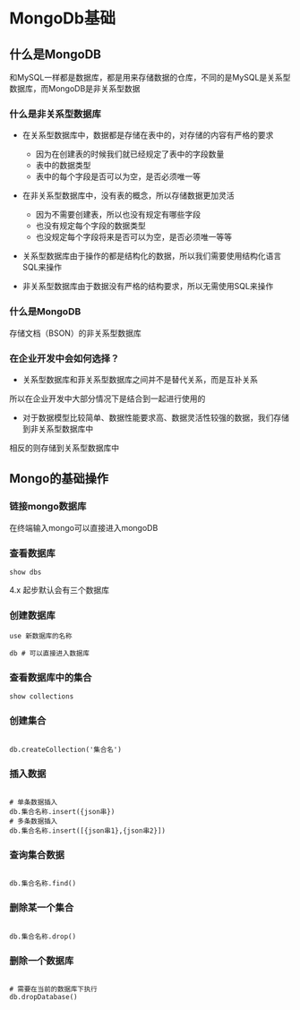 # MongoDb基础

## 什么是MongoDB

和MySQL一样都是数据库，都是用来存储数据的仓库，不同的是MySQL是关系型数据库，而MongoDB是非关系型数据

### 什么是非关系型数据库

- 在关系型数据库中，数据都是存储在表中的，对存储的内容有严格的要求
    * 因为在创建表的时候我们就已经规定了表中的字段数量
    * 表中的数据类型
    * 表中的每个字段是否可以为空，是否必须唯一等
    
- 在非关系型数据库中，没有表的概念，所以存储数据更加灵活
    * 因为不需要创建表，所以也没有规定有哪些字段
    * 也没有规定每个字段的数据类型
    * 也没规定每个字段将来是否可以为空，是否必须唯一等等
    
- 关系型数据库由于操作的都是结构化的数据，所以我们需要使用结构化语言SQL来操作
- 非关系型数据库由于数据没有严格的结构要求，所以无需使用SQL来操作

### 什么是MongoDB

存储文档（BSON）的非关系型数据库

### 在企业开发中会如何选择？

- 关系型数据库和菲关系型数据库之间并不是替代关系，而是互补关系

所以在企业开发中大部分情况下是结合到一起进行使用的

- 对于数据模型比较简单、数据性能要求高、数据灵活性较强的数据，我们存储到非关系型数据库中

相反的则存储到关系型数据库中

## Mongo的基础操作

### 链接mongo数据库

在终端输入mongo可以直接进入mongoDB

### 查看数据库

```
show dbs
```

4.x 起步默认会有三个数据库

### 创建数据库

```
use 新数据库的名称

db # 可以直接进入数据库

```

### 查看数据库中的集合

```
show collections

```

### 创建集合

```

db.createCollection('集合名')

```

### 插入数据

```

# 单条数据插入
db.集合名称.insert({json串})
# 多条数据插入
db.集合名称.insert([{json串1},{json串2}])

```

### 查询集合数据

```

db.集合名称.find()

```

### 删除某一个集合

```

db.集合名称.drop()

```

### 删除一个数据库

```

# 需要在当前的数据库下执行
db.dropDatabase()

```